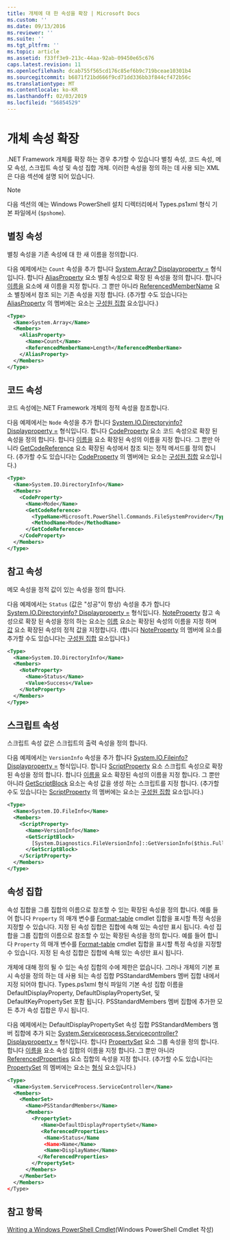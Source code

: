 ```yaml
---
title: 개체에 대 한 속성을 확장 | Microsoft Docs
ms.custom: ''
ms.date: 09/13/2016
ms.reviewer: ''
ms.suite: ''
ms.tgt_pltfrm: ''
ms.topic: article
ms.assetid: f33ff3e9-213c-44aa-92ab-09450e65c676
caps.latest.revision: 11
ms.openlocfilehash: dcab755f565cd176c85ef6b9c719bceae10301b4
ms.sourcegitcommit: b6871f21bd666f9cd71dd336bb3f844cf472b56c
ms.translationtype: MT
ms.contentlocale: ko-KR
ms.lasthandoff: 02/03/2019
ms.locfileid: "56854529"
---
```

# <a name="extending-properties-for-objects"></a>개체 속성 확장

.NET Framework 개체를 확장 하는 경우 추가할 수 있습니다 별칭 속성, 코드 속성, 메모 속성, 스크립트 속성 및 속성 집합 개체. 이러한 속성을 정의 하는 데 사용 되는 XML은 다음 섹션에 설명 되어 있습니다.

> [!NOTE]
> 다음 섹션의 예는 Windows PowerShell 설치 디렉터리에서 Types.ps1xml 형식 기본 파일에서 (`$pshome`).

## <a name="alias-properties"></a>별칭 속성

별칭 속성을 기존 속성에 대 한 새 이름을 정의합니다.

다음 예제에서는 `Count` 속성을 추가 합니다 [System.Array? Displayproperty =](/dotnet/api/System.Array) 형식입니다. 합니다 [AliasProperty](http://msdn.microsoft.com/en-us/b140038c-807a-4bb9-beca-332491cda1b1) 요소 별칭 속성으로 확장 된 속성을 정의 합니다. 합니다 [이름을](http://msdn.microsoft.com/en-us/b58e9d21-c8c9-49a5-909e-9c1cfc64f873) 요소에 새 이름을 지정 합니다. 그 뿐만 아니라 [ReferencedMemberName](http://msdn.microsoft.com/en-us/0c5db6cc-9033-4d48-88a7-76b962882f7a) 요소 별칭에서 참조 되는 기존 속성을 지정 합니다. (추가할 수도 있습니다는 [AliasProperty](http://msdn.microsoft.com/en-us/d6647953-94ad-4b0b-af2e-4dda6952dee1) 의 멤버에는 요소는 [구성원 집합](http://msdn.microsoft.com/en-us/46a50fb5-e150-4c03-8584-e1b53e4d49e3) 요소입니다.)

```xml
<Type>
  <Name>System.Array</Name>
  <Members>
    <AliasProperty>
      <Name>Count</Name>
      <ReferencedMemberName>Length</ReferencedMemberName>
    </AliasProperty>
  </Members>
</Type>
```

## <a name="code-properties"></a>코드 속성

코드 속성에는.NET Framework 개체의 정적 속성을 참조합니다.

다음 예제에서는 `Node` 속성을 추가 합니다 [System.IO.Directoryinfo? Displayproperty =](/dotnet/api/System.IO.DirectoryInfo) 형식입니다. 합니다 [CodeProperty](http://msdn.microsoft.com/en-us/59bc4d18-41eb-4c0d-8ad3-bbfa5dc488db) 요소 코드 속성으로 확장 된 속성을 정의 합니다. 합니다 [이름을](http://msdn.microsoft.com/en-us/b58e9d21-c8c9-49a5-909e-9c1cfc64f873) 요소 확장된 속성의 이름을 지정 합니다. 그 뿐만 아니라 [GetCodeReference](http://msdn.microsoft.com/en-us/62af34f5-cc22-42c0-9e0c-3bd0f5c1a4a0) 요소 확장된 속성에서 참조 되는 정적 메서드를 정의 합니다. (추가할 수도 있습니다는 [CodeProperty](http://msdn.microsoft.com/en-us/59bc4d18-41eb-4c0d-8ad3-bbfa5dc488db) 의 멤버에는 요소는 [구성원 집합](http://msdn.microsoft.com/en-us/46a50fb5-e150-4c03-8584-e1b53e4d49e3) 요소입니다.)

```xml
<Type>
  <Name>System.IO.DirectoryInfo</Name>
  <Members>
    <CodeProperty>
      <Name>Mode</Name>
      <GetCodeReference>
        <TypeName>Microsoft.PowerShell.Commands.FileSystemProvider</TypeName>
        <MethodName>Mode</MethodName>
      </GetCodeReference>
    </CodeProperty>
  </Members>
</Type>
```

## <a name="note-properties"></a>참고 속성

메모 속성을 정적 값이 있는 속성을 정의 합니다.

다음 예제에서는 `Status` (값은 "성공"이 항상) 속성을 추가 합니다 [System.IO.Directoryinfo? Displayproperty =](/dotnet/api/System.IO.DirectoryInfo) 형식입니다. [NoteProperty](http://msdn.microsoft.com/en-us/331e6c50-d703-43f0-89bc-ca9fb97800eb) 참고 속성으로 확장 된 속성을 정의 하는 요소는 [이름](http://msdn.microsoft.com/en-us/b58e9d21-c8c9-49a5-909e-9c1cfc64f873) 요소는 확장된 속성의 이름을 지정 하며 [값](http://msdn.microsoft.com/en-us/f3c77546-b98e-4c4e-bbe0-6dfd06696d1c) 요소 확장된 속성의 정적 값을 지정합니다. (합니다 [NoteProperty](http://msdn.microsoft.com/en-us/331e6c50-d703-43f0-89bc-ca9fb97800eb) 의 멤버에 요소를 추가할 수도 있습니다는 [구성원 집합](http://msdn.microsoft.com/en-us/46a50fb5-e150-4c03-8584-e1b53e4d49e3) 요소입니다.)

```xml
<Type>
  <Name>System.IO.DirectoryInfo</Name>
  <Members>
    <NoteProperty>
      <Name>Status</Name>
      <Value>Success</Value>
    </NoteProperty>
  </Members>
</Type>
```

## <a name="script-properties"></a>스크립트 속성

스크립트 속성 값은 스크립트의 출력 속성을 정의 합니다.

다음 예제에서는 `VersionInfo` 속성을 추가 합니다 [System.IO.Fileinfo? Displayproperty =](/dotnet/api/System.IO.FileInfo) 형식입니다. 합니다 [ScriptProperty](http://msdn.microsoft.com/en-us/858a4247-676b-4cc9-9f3e-057109aad350) 요소 스크립트 속성으로 확장 된 속성을 정의 합니다. 합니다 [이름을](http://msdn.microsoft.com/en-us/b58e9d21-c8c9-49a5-909e-9c1cfc64f873) 요소 확장된 속성의 이름을 지정 합니다. 그 뿐만 아니라 [GetScriptBlock](http://msdn.microsoft.com/en-us/f3c77546-b98e-4c4e-bbe0-6dfd06696d1c) 요소는 속성 값을 생성 하는 스크립트를 지정 합니다. (추가할 수도 있습니다는 [ScriptProperty](http://msdn.microsoft.com/en-us/858a4247-676b-4cc9-9f3e-057109aad350) 의 멤버에는 요소는 [구성원 집합](http://msdn.microsoft.com/en-us/46a50fb5-e150-4c03-8584-e1b53e4d49e3) 요소입니다.)

```xml
<Type>
  <Name>System.IO.FileInfo</Name>
  <Members>
    <ScriptProperty>
      <Name>VersionInfo</Name>
      <GetScriptBlock>
        [System.Diagnostics.FileVersionInfo]::GetVersionInfo($this.FullName)
      </GetScriptBlock>
    </ScriptProperty>
  </Members>
</Type>
```

## <a name="property-sets"></a>속성 집합

속성 집합을 그룹 집합의 이름으로 참조할 수 있는 확장된 속성을 정의 합니다. 예를 들어 합니다 `Property` 의 매개 변수를 [Format-table](/powershell/module/Microsoft.PowerShell.Utility/Format-Table) cmdlet 집합을 표시할 특정 속성을 지정할 수 있습니다. 지정 된 속성 집합은 집합에 속해 있는 속성만 표시 됩니다.
속성 집합을 그룹 집합의 이름으로 참조할 수 있는 확장된 속성을 정의 합니다. 예를 들어 합니다 `Property` 의 매개 변수를 [Format-table](/powershell/module/Microsoft.PowerShell.Utility/Format-Table) cmdlet 집합을 표시할 특정 속성을 지정할 수 있습니다. 지정 된 속성 집합은 집합에 속해 있는 속성만 표시 됩니다.

개체에 대해 정의 될 수 있는 속성 집합의 수에 제한은 없습니다. 그러나 개체의 기본 표시 속성을 정의 하는 데 사용 되는 속성 집합 PSStandardMembers 멤버 집합 내에서 지정 되어야 합니다. Types.ps1xml 형식 파일의 기본 속성 집합 이름을 DefaultDisplayProperty, DefaultDisplayPropertySet, 및 DefaultKeyPropertySet 포함 됩니다. PSStandardMembers 멤버 집합에 추가한 모든 추가 속성 집합은 무시 됩니다.

다음 예제에서는 DefaultDisplayPropertySet 속성 집합 PSStandardMembers 멤버 집합에 추가 되는 [System.Serviceprocess.Servicecontroller? Displayproperty =](/dotnet/api/System.ServiceProcess.ServiceController) 형식입니다. 합니다 [PropertySet](http://msdn.microsoft.com/en-us/14cdc234-796e-4857-9b51-bdbaa1412188) 요소 그룹 속성을 정의 합니다. 합니다 [이름을](http://msdn.microsoft.com/en-us/b58e9d21-c8c9-49a5-909e-9c1cfc64f873) 요소 속성 집합의 이름을 지정 합니다. 그 뿐만 아니라 [ReferencedProperties](http://msdn.microsoft.com/en-us/5e620423-8679-4fbf-b6db-9f79288e4786) 요소 집합의 속성을 지정 합니다. (추가할 수도 있습니다는 [PropertySet](http://msdn.microsoft.com/en-us/14cdc234-796e-4857-9b51-bdbaa1412188) 의 멤버에는 요소는 [형식](http://msdn.microsoft.com/en-us/e5dbd353-d6b2-40a1-92b6-6f1fea744ebe) 요소입니다.)

```xml
<Type>
  <Name>System.ServiceProcess.ServiceController</Name>
  <Members>
    <MemberSet>
      <Name>PSStandardMembers</Name>
      <Members>
        <PropertySet>
           <Name>DefaultDisplayPropertySet</Name>
           <ReferencedProperties>
            <Name>Status</Name
            <Name>Name</Name>
            <Name>DisplayName</Name>
          </ReferencedProperties>
        </PropertySet>
      </Members>
    </MemberSet>
  </Members>
</Type>
```

## <a name="see-also"></a>참고 항목

[Writing a Windows PowerShell Cmdlet](./writing-a-windows-powershell-cmdlet.md)(Windows PowerShell Cmdlet 작성)
